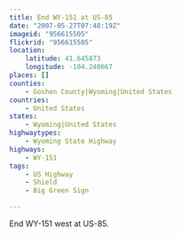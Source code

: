 ```yaml
---
title: End WY-151 at US-85
date: "2007-05-27T07:48:19Z"
imageid: "956615505"
flickrid: "956615505"
location:
    latitude: 41.645873
    longitude: -104.240667
places: []
counties:
    - Goshen County|Wyoming|United States
countries:
    - United States
states:
    - Wyoming|United States
highwaytypes:
    - Wyoming State Highway
highways:
    - WY-151
tags:
    - US Highway
    - Shield
    - Big Green Sign

---
```

End WY-151 west at US-85.